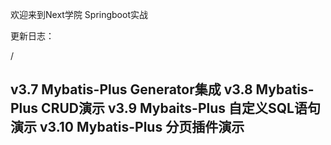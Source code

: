 欢迎来到Next学院 Springboot实战

更新日志：

/

v3.7 Mybatis-Plus Generator集成
v3.8 Mybatis-Plus CRUD演示
v3.9 Mybaits-Plus 自定义SQL语句演示
v3.10 Mybatis-Plus 分页插件演示
-----------------------------------------------